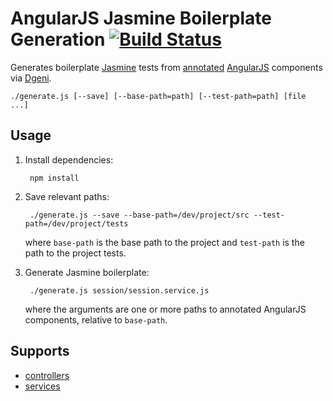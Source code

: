 # AngularJS Jasmine Boilerplate Generation [![Build Status](https://travis-ci.org/namoscato/angular-jasmine-boilerplate.svg?branch=master)](https://travis-ci.org/namoscato/angular-jasmine-boilerplate)

Generates boilerplate [Jasmine](http://jasmine.github.io/) tests from [annotated](https://github.com/angular/angular.js/wiki/Writing-AngularJS-Documentation) [AngularJS](https://angularjs.org/) components via [Dgeni](https://github.com/angular/dgeni).

    ./generate.js [--save] [--base-path=path] [--test-path=path] [file ...]

## Usage

1. Install dependencies:

        npm install

2. Save relevant paths:

        ./generate.js --save --base-path=/dev/project/src --test-path=/dev/project/tests

    where `base-path` is the base path to the project and `test-path` is the path to the project tests.

3. Generate Jasmine boilerplate:

        ./generate.js session/session.service.js

    where the arguments are one or more paths to annotated AngularJS components, relative to `base-path`.

## Supports

* [controllers](https://docs.angularjs.org/guide/controller)
* [services](https://docs.angularjs.org/guide/providers#service-recipe)
